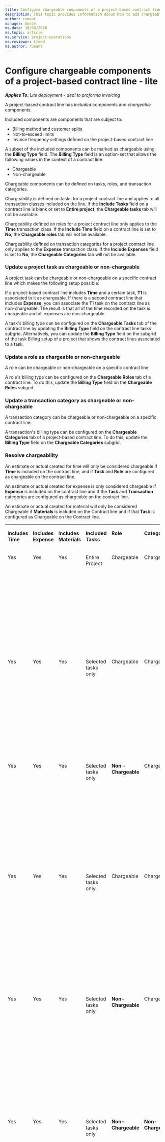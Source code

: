 ```yaml
---
title: Configure chargeable components of a project-based contract line 
description: This topic provides information about how to add chargeable components to contract lines in Project Operations.
author: rumant
manager: Annbe
ms.date: 10/08/2020
ms.topic: article
ms.service: project-operations
ms.reviewer: kfend 
ms.author: rumant
---
```


# Configure chargeable components of a project-based contract line - lite

_**Applies To:** Lite deployment - deal to proforma invoicing_

A project-based contract line has *included* components and *chargeable* components.

Included components are components that are subject to:

  - Billing method and customer splits
  - Not-to-exceed limits 
  - Invoice frequency settings defined on the project-based contract line

A subset of the included components can be marked as chargeable using the **Billing Type** field. The **Billing Type** field is an option-set that allows the following values in the context of a contract line:

  - Chargeable
  - Non-chargeable

Chargeable components can be defined on tasks, roles, and transaction categories.

Chargeability is defined on tasks for a project contract line and applies to all transaction classes included on the line. If the **Include Tasks** field on a contract line is blank or set to **Entire project**, the **Chargeable tasks** tab will not be available.

Chargeability defined on roles for a project contract line only applies to the **Time** transaction class. If the **Include Time** field on a contract line is set to **No**, the **Chargeable roles** tab will not be available.

Chargeability defined on transaction categories for a project contract line only applies to the **Expense** transaction class. If the **Include Expenses** field is set to **No**, the **Chargeable Categories** tab will not be available.

### Update a project task as chargeable or non-chargeable

A project task can be chargeable or non-chargeable on a specific contract line which makes the following setup possible:

If a project-based contract line includes **Time** and a certain task, **T1** is associated to it as chargeable. If there is a second contract line that includes **Expense**, you can associate the T1 task on the contract line as non-chargeable. The result is that all of the time recorded on the task is chargeable and all expenses are non-chargeable.

A task's billing type can be configured on the **Chargeable Tasks** tab of the contract line by updating the **Billing Type** field on the contract line tasks subgrid. Alternatively, you can update the **Billing Type** field on the subgrid of the task Billing setup of a project that shows the contract lines associated to a task.

### Update a role as chargeable or non-chargeable

A role can be chargeable or non-chargeable on a specific contract line.

A role's billing type can be configured on the **Chargeable Roles** tab of a contract line. To do this, update the **Billing Type** field on the **Chargeable Roles** subgrid.

### Update a transaction category as chargeable or non-chargeable

A transaction category can be chargeable or non-chargeable on a specific contract line.

A transaction's billing type can be configured on the **Chargeable Categories** tab of a project-based contract line. To do this, update the **Billing Type** field on the **Chargeable Categories** subgrid.

### Resolve chargeability

An estimate or actual created for time will only be considered chargeable if **Time** is included on the contract line, and if **Task** and **Role** are configured as chargeable on the contract line.

An estimate or actual created for expense is only considered chargeable if **Expense** is included on the contract line and if the **Task** and **Transaction** categories are configured as chargeable on the contract line.

An estimate or actual created for material will only be considered Chargeable if **Materials** is included on the Contract line and if that **Task** is configured as Chargeable on the Contract line.

<table border="0" cellspacing="0" cellpadding="0">
    <tbody>
        <tr>
            <td width="70" valign="top">
                <p>
                    <strong>Includes Time</strong>
                </p>
            </td>
            <td width="78" valign="top">
                <p>
                    <strong>Includes Expense</strong>
                    <strong></strong>
                </p>
            </td>
            <td width="63" valign="top">
                <p>
                    <strong>Includes Materials</strong>
                    <strong></strong>
                </p>
            </td>
            <td width="75" valign="top">
                <p>
                    <strong>Included Tasks</strong>
                    <strong></strong>
                </p>
            </td>
            <td width="65" valign="top">
                <p>
                    <strong>Role</strong>
                    <strong></strong>
                </p>
            </td>
            <td width="70" valign="top">
                <p>
                    <strong>Category</strong>
                    <strong></strong>
                </p>
            </td>
            <td width="65" valign="top">
                <p>
                    <strong>Task</strong>
                    <strong></strong>
                </p>
            </td>
            <td width="137" valign="top">
                <p>
                    <strong></strong>
                </p>
            </td>
        </tr>
        <tr>
            <td width="70" valign="top">
                <p>
                    Yes
                </p>
            </td>
            <td width="78" valign="top">
                <p>
                    Yes
                </p>
            </td>
            <td width="63" valign="top">
                <p>
                    Yes
                </p>
            </td>
            <td width="75" valign="top">
                <p>
                    Entire Project
                </p>
            </td>
            <td width="65" valign="top">
                <p>
                    Chargeable
                </p>
            </td>
            <td width="70" valign="top">
                <p>
                    Chargeable
                </p>
            </td>
            <td width="65" valign="top">
                <p>
                    Cannot be set
                </p>
            </td>
            <td width="137" valign="top">
                <p>
                    Billing on a time actual:
                </p>
                <p>
                    Chargeable
                </p>
                <p>
                    Billing type on expense actual:
                </p>
                <p>
                    Chargeable
                </p>
                <p>
                    Billing type on material actual:
                </p>
                <p>
                    Chargeable
                </p>
            </td>
        </tr>
        <tr>
            <td width="70" valign="top">
                <p>
                    Yes
                </p>
            </td>
            <td width="78" valign="top">
                <p>
                    Yes
                </p>
            </td>
            <td width="63" valign="top">
                <p>
                    Yes
                </p>
            </td>
            <td width="75" valign="top">
                <p>
                    Selected tasks only
                </p>
            </td>
            <td width="65" valign="top">
                <p>
                    Chargeable
                </p>
            </td>
            <td width="70" valign="top">
                <p>
                    Chargeable
                </p>
            </td>
            <td width="65" valign="top">
                <p>
                    Chargeable
                </p>
            </td>
            <td width="137" valign="top">
                <p>
                    Billing on a time actual:
                </p>
                <p>
                    Chargeable
                </p>
                <p>
                    Billing type on expense actual:
                </p>
                <p>
                    Chargeable
                </p>
                <p>
                    Billing type on material actual:
                </p>
                <p>
                    Chargeable
                </p>
            </td>
        </tr>
        <tr>
            <td width="70" valign="top">
                <p>
                    Yes
                </p>
            </td>
            <td width="78" valign="top">
                <p>
                    Yes
                </p>
            </td>
            <td width="63" valign="top">
                <p>
                    Yes
                </p>
            </td>
            <td width="75" valign="top">
                <p>
                    Selected tasks only
                </p>
            </td>
            <td width="65" valign="top">
                <p>
                    <strong>Non - Chargeable</strong>
                </p>
            </td>
            <td width="70" valign="top">
                <p>
                    Chargeable
                </p>
            </td>
            <td width="65" valign="top">
                <p>
                    Chargeable
                </p>
            </td>
            <td width="137" valign="top">
                <p>
                    Billing on a time actual:
                </p>
                <p>
                    <strong>Non-Chargeable</strong>
                </p>
                <p>
                    Billing type on expense actual:
                </p>
                <p>
                    Chargeable
                </p>
                <p>
                    Billing type on material actual:
                </p>
                <p>
                    Chargeable
                </p>
            </td>
        </tr>
        <tr>
            <td width="70" valign="top">
                <p>
                    Yes
                </p>
            </td>
            <td width="78" valign="top">
                <p>
                    Yes
                </p>
            </td>
            <td width="63" valign="top">
                <p>
                    Yes
                </p>
            </td>
            <td width="75" valign="top">
                <p>
                    Selected tasks only
                </p>
            </td>
            <td width="65" valign="top">
                <p>
                    Chargeable
                </p>
            </td>
            <td width="70" valign="top">
                <p>
                    Chargeable
                </p>
            </td>
            <td width="65" valign="top">
                <p>
                    <strong>Non-Chargeable</strong>
                </p>
            </td>
            <td width="137" valign="top">
                <p>
                    Billing on a time actual:
                </p>
                <p>
                    <strong>Non-Chargeable</strong>
                </p>
                <p>
                    Billing type on expense actual:
                </p>
                <p>
                    <strong>Non-Chargeable</strong>
                </p>
                <p>
                    Billing type on material actual:
                </p>
                <p>
                    <strong>Non-Chargeable</strong>
                </p>
            </td>
        </tr>
        <tr>
            <td width="70" valign="top">
                <p>
                    Yes
                </p>
            </td>
            <td width="78" valign="top">
                <p>
                    Yes
                </p>
            </td>
            <td width="63" valign="top">
                <p>
                    Yes
                </p>
            </td>
            <td width="75" valign="top">
                <p>
                    Selected tasks only
                </p>
            </td>
            <td width="65" valign="top">
                <p>
                    <strong>Non-Chargeable</strong>
                </p>
            </td>
            <td width="70" valign="top">
                <p>
                    Chargeable
                </p>
            </td>
            <td width="65" valign="top">
                <p>
                    <strong>Non- Chargeable</strong>
                </p>
            </td>
            <td width="137" valign="top">
                <p>
                    Billing on a time actual:
                </p>
                <p>
                    <strong>Non-Chargeable</strong>
                </p>
                <p>
                    Billing type on expense actual:
                </p>
                <p>
                    <strong>Non-Chargeable</strong>
                </p>
                <p>
                    Billing type on material actual:
                </p>
                <p>
                    <strong>Non-Chargeable</strong>
                </p>
            </td>
        </tr>
        <tr>
            <td width="70" valign="top">
                <p>
                    Yes
                </p>
            </td>
            <td width="78" valign="top">
                <p>
                    Yes
                </p>
            </td>
            <td width="63" valign="top">
                <p>
                    Yes
                </p>
            </td>
            <td width="75" valign="top">
                <p>
                    Selected tasks only
                </p>
            </td>
            <td width="65" valign="top">
                <p>
                    <strong>Non-Chargeable</strong>
                </p>
            </td>
            <td width="70" valign="top">
                <p>
                    <strong>Non-Chargeable</strong>
                </p>
            </td>
            <td width="65" valign="top">
                <p>
                    Chargeable
                </p>
            </td>
            <td width="137" valign="top">
                <p>
                    Billing on a time actual:
                </p>
                <p>
                    <strong>Non-Chargeable</strong>
                </p>
                <p>
                    Billing type on expense actual:
                </p>
                <p>
                    <strong>Non-Chargeable</strong>
                </p>
                <p>
                    Billing type on material actual:
                </p>
                <p>
                    Chargeable
                </p>
            </td>
        </tr>
        <tr>
            <td width="70" valign="top">
                <p>
                    <strong>No</strong>
                </p>
            </td>
            <td width="78" valign="top">
                <p>
                    Yes
                </p>
            </td>
            <td width="63" valign="top">
                <p>
                    Yes
                </p>
            </td>
            <td width="75" valign="top">
                <p>
                    Entire Project
                </p>
            </td>
            <td width="65" valign="top">
                <p>
                    Cannot be set
                </p>
            </td>
            <td width="70" valign="top">
                <p>
                    <strong>Chargeable</strong>
                </p>
            </td>
            <td width="65" valign="top">
                <p>
                    Cannot be set
                </p>
            </td>
            <td width="137" valign="top">
                <p>
                    Billing on a time actual:
                </p>
                <p>
                    <strong>Not available</strong>
                </p>
                <p>
                    Billing type on expense actual:
                </p>
                <p>
                    Chargeable
                </p>
                <p>
                    Billing type on material actual:
                </p>
                <p>
                    Chargeable
                </p>
            </td>
        </tr>
        <tr>
            <td width="70" valign="top">
                <p>
                    <strong>No</strong>
                </p>
            </td>
            <td width="78" valign="top">
                <p>
                    Yes
                </p>
            </td>
            <td width="63" valign="top">
                <p>
                    Yes
                </p>
            </td>
            <td width="75" valign="top">
                <p>
                    Entire Project
                </p>
            </td>
            <td width="65" valign="top">
                <p>
                    Cannot be set
                </p>
            </td>
            <td width="70" valign="top">
                <p>
                    <strong>Non-Chargeable</strong>
                </p>
            </td>
            <td width="65" valign="top">
                <p>
                    Cannot be set
                </p>
            </td>
            <td width="137" valign="top">
                <p>
                    Billing on a time actual:
                </p>
                <p>
                    <strong>Not available</strong>
                </p>
                <p>
                    Billing type on expense actual:
                </p>
                <p>
                    <strong>Non-chargeable</strong>
                </p>
                <p>
                    Billing type on material actual:
                </p>
                <p>
                    Chargeable<strong></strong>
                </p>
            </td>
        </tr>
        <tr>
            <td width="70" valign="top">
                <p>
                    Yes
                </p>
            </td>
            <td width="78" valign="top">
                <p>
                    <strong>No</strong>
                </p>
            </td>
            <td width="63" valign="top">
                <p>
                    Yes
                </p>
            </td>
            <td width="75" valign="top">
                <p>
                    Entire Project
                </p>
            </td>
            <td width="65" valign="top">
                <p>
                    Chargeable
                </p>
            </td>
            <td width="70" valign="top">
                <p>
                    Cannot be set
                </p>
            </td>
            <td width="65" valign="top">
                <p>
                    Cannot be set
                </p>
            </td>
            <td width="137" valign="top">
                <p>
                    Billing on a time actual:
                </p>
                <p>
                    Chargeable
                </p>
                <p>
                    Billing type on expense actual:
                </p>
                <p>
                    <strong>Not available</strong>
                </p>
                <p>
                    Billing type on material actual:
                </p>
                <p>
                    Chargeable<strong></strong>
                </p>
            </td>
        </tr>
        <tr>
            <td width="70" valign="top">
                <p>
                    Yes
                </p>
            </td>
            <td width="78" valign="top">
                <p>
                    <strong>No</strong>
                </p>
            </td>
            <td width="63" valign="top">
                <p>
                    Yes
                </p>
            </td>
            <td width="75" valign="top">
                <p>
                    Entire Project
                </p>
            </td>
            <td width="65" valign="top">
                <p>
                    <strong>Non-Chargeable</strong>
                </p>
            </td>
            <td width="70" valign="top">
                <p>
                    Cannot be set
                </p>
            </td>
            <td width="65" valign="top">
                <p>
                    Cannot be set
                </p>
            </td>
            <td width="137" valign="top">
                <p>
                    Billing on a time actual:
                </p>
                <p>
                    <strong>Non-chargeable </strong>
                </p>
                <p>
                    Billing type on expense actual:
                </p>
                <p>
                    <strong>Not available</strong>
                </p>
                <p>
                    Billing type on material actual:
                </p>
                <p>
                    Chargeable<strong></strong>
                </p>
            </td>
        </tr>
        <tr>
            <td width="70" valign="top">
                <p>
                    Yes
                </p>
            </td>
            <td width="78" valign="top">
                <p>
                    Yes
                </p>
            </td>
            <td width="63" valign="top">
                <p>
                    <strong>No</strong>
                </p>
            </td>
            <td width="75" valign="top">
                <p>
                    Entire Project
                </p>
            </td>
            <td width="65" valign="top">
                <p>
                    Chargeable
                </p>
            </td>
            <td width="70" valign="top">
                <p>
                    Chargeable
                </p>
            </td>
            <td width="65" valign="top">
                <p>
                    Cannot be set
                </p>
            </td>
            <td width="137" valign="top">
                <p>
                    Billing on a time actual:
                </p>
                <p>
                    Chargeable
                </p>
                <p>
                    Billing type on expense actual:
                </p>
                <p>
                    Chargeable
                </p>
                <p>
                    Billing type on material actual:
                </p>
                <p>
                    <strong>Not available</strong>
                </p>
            </td>
        </tr>
        <tr>
            <td width="70" valign="top">
                <p>
                    Yes
                </p>
            </td>
            <td width="78" valign="top">
                <p>
                    Yes
                </p>
            </td>
            <td width="63" valign="top">
                <p>
                    <strong>No</strong>
                </p>
            </td>
            <td width="75" valign="top">
                <p>
                    Entire Project
                </p>
            </td>
            <td width="65" valign="top">
                <p>
                    <strong>Non-Chargeable</strong>
                </p>
            </td>
            <td width="70" valign="top">
                <p>
                    <strong>Non-chargeable</strong>
                </p>
            </td>
            <td width="65" valign="top">
                <p>
                    Cannot be set
                </p>
            </td>
            <td width="137" valign="top">
                <p>
                    Billing on a time actual:
                </p>
                <p>
                    <strong>Non-chargeable </strong>
                </p>
                <p>
                    Billing type on expense actual:
                </p>
                <p>
                    <strong>Non-chargeable </strong>
                </p>
                <p>
                    Billing type on material actual:
                </p>
                <p>
                    <strong>Not available</strong>
                </p>
            </td>
        </tr>
    </tbody>
</table>


[!INCLUDE[footer-include](../../includes/footer-banner.md)]
